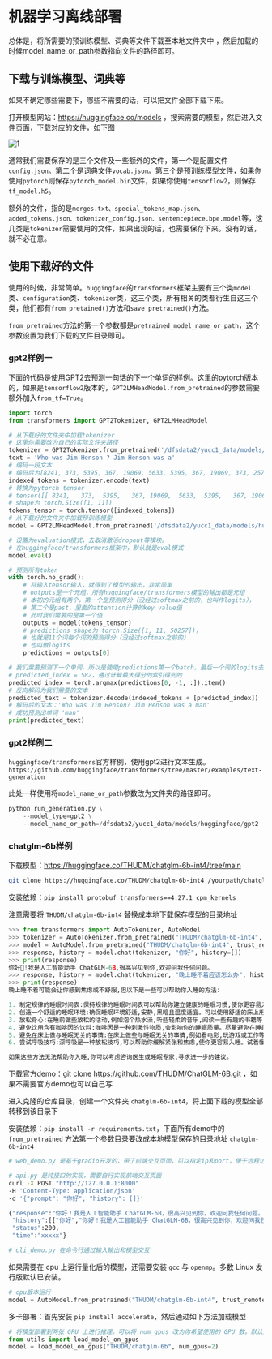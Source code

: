 # 机器学习离线部署

总体是，将所需要的预训练模型、词典等文件下载至本地文件夹中 ，然后加载的时候model_name_or_path参数指向文件的路径即可。

## 下载与训练模型、词典等

如果不确定哪些需要下，哪些不需要的话，可以把文件全部下载下来。

打开模型网站：https://huggingface.co/models ，搜索需要的模型，然后进入文件页面，下载对应的文件，如下图

![1](todo)

通常我们需要保存的是三个文件及一些额外的文件，第一个是配置文件`config.json`。第二个是词典文件`vocab.json`。第三个是预训练模型文件，如果你使用`pytorch`则保存`pytorch_model.bin`文件，如果你使用`tensorflow2`，则保存`tf_model.h5`。

额外的文件，指的是`merges.txt、special_tokens_map.json、added_tokens.json、tokenizer_config.json、sentencepiece.bpe.model`等，这几类是`tokenizer`需要使用的文件，如果出现的话，也需要保存下来。没有的话，就不必在意。

## 使用下载好的文件

使用的时候，非常简单。`huggingface`的`transformers`框架主要有三个类`model`类、`configuration`类、`tokenizer`类，这三个类，所有相关的类都衍生自这三个类，他们都有`from_pretained()`方法和`save_pretrained()`方法。

`from_pretrained`方法的第一个参数都是`pretrained_model_name_or_path`，这个参数设置为我们下载的文件目录即可。

### gpt2样例一

下面的代码是使用GPT2去预测一句话的下一个单词的样例。这里的pytorch版本的，如果是`tensorflow2`版本的，`GPT2LMHeadModel.from_pretrained`的参数需要额外加入`from_tf=True`。

```py
import torch
from transformers import GPT2Tokenizer, GPT2LMHeadModel

# 从下载好的文件夹中加载tokenizer
# 这里你需要改为自己的实际文件夹路径
tokenizer = GPT2Tokenizer.from_pretrained('/dfsdata2/yucc1_data/models/huggingface/gpt2')
text = 'Who was Jim Henson ? Jim Henson was a'
# 编码一段文本
# 编码后为[8241, 373, 5395, 367, 19069, 5633, 5395, 367, 19069, 373, 257]
indexed_tokens = tokenizer.encode(text)
# 转换为pytorch tensor
# tensor([[ 8241,   373,  5395,   367, 19069,  5633,  5395,   367, 19069,   373, 257]])
# shape为 torch.Size([1, 11])
tokens_tensor = torch.tensor([indexed_tokens])
# 从下载好的文件夹中加载预训练模型
model = GPT2LMHeadModel.from_pretrained('/dfsdata2/yucc1_data/models/huggingface/gpt2')

# 设置为evaluation模式，去取消激活dropout等模块。
# 在huggingface/transformers框架中，默认就是eval模式
model.eval()

# 预测所有token
with torch.no_grad():
    # 将输入tensor输入，就得到了模型的输出，非常简单
    # outputs是一个元组，所有huggingface/transformers模型的输出都是元组
    # 本初的元组有两个，第一个是预测得分（没经过softmax之前的，也叫作logits），
    # 第二个是past，里面的attention计算的key value值
    # 此时我们需要的是第一个值
    outputs = model(tokens_tensor)
    # predictions shape为 torch.Size([1, 11, 50257])，
    # 也就是11个词每个词的预测得分（没经过softmax之前的）
    # 也叫做logits
    predictions = outputs[0]

# 我们需要预测下一个单词，所以是使用predictions第一个batch，最后一个词的logits去计算
# predicted_index = 582，通过计算最大得分的索引得到的
predicted_index = torch.argmax(predictions[0, -1, :]).item()
# 反向解码为我们需要的文本
predicted_text = tokenizer.decode(indexed_tokens + [predicted_index])
# 解码后的文本：'Who was Jim Henson? Jim Henson was a man'
# 成功预测出单词 'man'
print(predicted_text)
```

### gpt2样例二

`huggingface/transformers`官方样例，使用gpt2进行文本生成。`https://github.com/huggingface/transformers/tree/master/examples/text-generation`

此处一样使用将`model_name_or_path`参数改为文件夹的路径即可。

```py
python run_generation.py \
    --model_type=gpt2 \
    --model_name_or_path=/dfsdata2/yucc1_data/models/huggingface/gpt2
```

### chatglm-6b样例

下载模型：https://huggingface.co/THUDM/chatglm-6b-int4/tree/main

```bash
git clone https://huggingface.co/THUDM/chatglm-6b-int4 /yourpath/chatglm-6b
```

安装依赖：`pip install protobuf transformers==4.27.1 cpm_kernels`

注意需要将 `THUDM/chatglm-6b-int4` 替换成本地下载保存模型的目录地址

```py
>>> from transformers import AutoTokenizer, AutoModel
>>> tokenizer = AutoTokenizer.from_pretrained("THUDM/chatglm-6b-int4", trust_remote_code=True)
>>> model = AutoModel.from_pretrained("THUDM/chatglm-6b-int4", trust_remote_code=True).half().cuda()
>>> response, history = model.chat(tokenizer, "你好", history=[])
>>> print(response)
你好👋!我是人工智能助手 ChatGLM-6B,很高兴见到你,欢迎问我任何问题。
>>> response, history = model.chat(tokenizer, "晚上睡不着应该怎么办", history=history)
>>> print(response)
晚上睡不着可能会让你感到焦虑或不舒服,但以下是一些可以帮助你入睡的方法:

1. 制定规律的睡眠时间表:保持规律的睡眠时间表可以帮助你建立健康的睡眠习惯,使你更容易入睡。尽量在每天的相同时间上床,并在同一时间起床。
2. 创造一个舒适的睡眠环境:确保睡眠环境舒适,安静,黑暗且温度适宜。可以使用舒适的床上用品,并保持房间通风。
3. 放松身心:在睡前做些放松的活动,例如泡个热水澡,听些轻柔的音乐,阅读一些有趣的书籍等,有助于缓解紧张和焦虑,使你更容易入睡。
4. 避免饮用含有咖啡因的饮料:咖啡因是一种刺激性物质,会影响你的睡眠质量。尽量避免在睡前饮用含有咖啡因的饮料,例如咖啡,茶和可乐。
5. 避免在床上做与睡眠无关的事情:在床上做些与睡眠无关的事情,例如看电影,玩游戏或工作等,可能会干扰你的睡眠。
6. 尝试呼吸技巧:深呼吸是一种放松技巧,可以帮助你缓解紧张和焦虑,使你更容易入睡。试着慢慢吸气,保持几秒钟,然后缓慢呼气。

如果这些方法无法帮助你入睡,你可以考虑咨询医生或睡眠专家,寻求进一步的建议。
```

下载官方demo：git clone https://github.com/THUDM/ChatGLM-6B.git ，如果不需要官方demo也可以自己写

进入克隆的仓库目录，创建一个文件夹 `chatglm-6b-int4`，将上面下载的模型全部转移到该目录下

安装依赖：`pip install -r requirements.txt`，下面所有demo中的 `from_pretrained` 方法第一个参数目录要改成本地模型保存的目录地址 `chatglm-6b-int4`

```bash
# web_demo.py 是基于gradio开发的，带了前端交互页面，可以指定ip和port，便于远程访问

# api.py 是纯接口的实现，需要自行实现前端交互页面
curl -X POST "http://127.0.0.1:8000"
-H 'Content-Type: application/json'
-d '{"prompt": "你好", "history": []}'

{"response":"你好！我是人工智能助手 ChatGLM-6B，很高兴见到你，欢迎问我任何问题。",
 "history":[["你好","你好！我是人工智能助手 ChatGLM-6B，很高兴见到你，欢迎问我任何问题。"]],
 "status":200,
 "time":"xxxxx"}

# cli_demo.py 在命令行通过输入输出和模型交互 

```

如果需要在 cpu 上运行量化后的模型，还需要安装 `gcc` 与 `openmp`。多数 Linux 发行版默认已安装。

```py
# cpu版本运行
model = AutoModel.from_pretrained("THUDM/chatglm-6b-int4", trust_remote_code=True).float()
```

多卡部署：首先安装 `pip install accelerate`，然后通过如下方法加载模型

```py
# 将模型部署到两张 GPU 上进行推理。可以将 num_gpus 改为你希望使用的 GPU 数。默认是均匀切分的，也可以传入 device_map 参数来自己指定。
from utils import load_model_on_gpus
model = load_model_on_gpus("THUDM/chatglm-6b", num_gpus=2)
```

